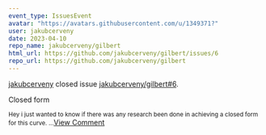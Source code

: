 ```yaml
---
event_type: IssuesEvent
avatar: "https://avatars.githubusercontent.com/u/1349371?"
user: jakubcerveny
date: 2023-04-10
repo_name: jakubcerveny/gilbert
html_url: https://github.com/jakubcerveny/gilbert/issues/6
repo_url: https://github.com/jakubcerveny/gilbert
---
```


<a href='https://github.com/jakubcerveny' target='_blank'>jakubcerveny</a> closed issue <a href='https://github.com/jakubcerveny/gilbert/issues/6' target='_blank'>jakubcerveny/gilbert#6</a>.

<p>Closed form</p><small>Hey i just wanted to know if there was any research been done in achieving a closed form for this curve....</small><a href='https://github.com/jakubcerveny/gilbert/issues/6' target='_blank'>View Comment</a>
